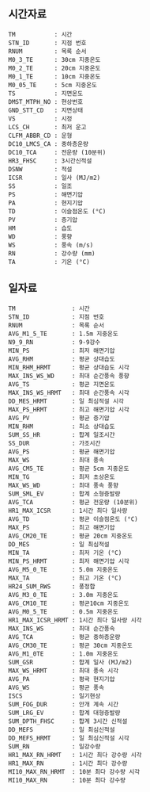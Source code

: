 ## 시간자료

    TM           : 시간
    STN_ID       : 지점 번호
    RNUM         : 목록 순서
    M0_3_TE      : 30cm 지중온도
    M0_2_TE      : 20cm 지중온도
    M0_1_TE      : 10cm 지중온도
    M0_05_TE     : 5cm 지중온도
    TS           : 지면온도
    DMST_MTPH_NO : 현상번호
    GND_STT_CD   : 지면상태
    VS           : 시정
    LCS_CH       : 최저 운고
    CLFM_ABBR_CD : 운형
    DC10_LMCS_CA : 중하층운량
    DC10_TCA     : 전운량 (10분위)
    HR3_FHSC     : 3시간신적설
    DSNW         : 적설
    ICSR         : 일사 (MJ/m2)
    SS           : 일조
    PS           : 해면기압
    PA           : 현지기압
    TD           : 이슬점온도 (°C)
    PV           : 증기압
    HM           : 습도
    WD           : 풍향
    WS           : 풍속 (m/s)
    RN           : 강수량 (mm)
    TA           : 기온 (°C)

## 일자료

    TM                : 시간
    STN_ID            : 지점 번호
    RNUM              : 목록 순서
    AVG_M1_5_TE       : 1.5m 지중온도
    N9_9_RN           : 9-9강수
    MIN_PS            : 최저 해면기압
    AVG_RHM           : 평균 상대습도
    MIN_RHM_HRMT      : 평균 상대습도 시각
    MAX_INS_WS_WD     : 최대 순간풍속 풍향
    AVG_TS            : 평균 지면온도
    MAX_INS_WS_HRMT   : 최대 순간풍속 시각
    DD_MES_HRMT       : 일 최심적설 시각
    MAX_PS_HRMT       : 최고 해면기압 시각
    AVG_PV            : 평균 증기압
    MIN_RHM           : 최소 상대습도
    SUM_SS_HR         : 합계 일조시간
    SS_DUR            : 가조시간
    AVG_PS            : 평균 해면기압
    MAX_WS            : 최대 풍속
    AVG_CM5_TE        : 평균 5cm 지중온도
    MIN_TG            : 최저 초상온도
    MAX_WS_WD         : 최대 풍속 풍향
    SUM_SML_EV        : 합계 소형증발량
    AVG_TCA           : 평균 전운량 (10분위)
    HR1_MAX_ICSR      : 1시간 최다 일사량
    AVG_TD            : 평균 이슬점온도 (°C)
    MAX_PS            : 최고 해면기압
    AVG_CM20_TE       : 평균 20cm 지중온도
    DD_MES            : 일 최심적설
    MIN_TA            : 최저 기온 (°C)
    MIN_PS_HRMT       : 최저 해면기압 시각
    AVG_M5_0_TE       : 5.0m 지중온도
    MAX_TA            : 최고 기온 (°C)
    HR24_SUM_RWS      : 풍정합
    AVG_M3_0_TE       : 3.0m 지중온도
    AVG_CM10_TE       : 평균10cm 지중온도
    AVG_M0_5_TE       : 0.5m 지중온도
    HR1_MAX_ICSR_HRMT : 1시간 최다 일사량 시각
    MAX_INS_WS        : 최대 순간풍속
    AVG_TCA           : 평균 중하층운량
    AVG_CM30_TE       : 평균 30cm 지중온도
    AVG_M1_0TE        : 1.0m 지중온도
    SUM_GSR           : 합계 일사 (MJ/m2)
    MAX_WS_HRMT       : 최대 풍속 시각
    AVG_PA            : 평귝 현지기압
    AVG_WS            : 평균 풍속
    ISCS              : 일기현상
    SUM_FOG_DUR       : 안개 계속 시간
    SUM_LRG_EV        : 합계 대형증발량
    SUM_DPTH_FHSC     : 합계 3시간 신적설
    DD_MEFS           : 일 최심신적설
    DD_MEFS_HRMT      : 일 최심신적설 시각
    SUM_RN            : 일강수량
    HR1_MAX_RN_HRMT   : 1시간 최다 강수량 시각
    HR1_MAX_RN        : 1시간 최다 강수량
    MI10_MAX_RN_HRMT  : 10분 최다 강수량 시각
    MI10_MAX_RN       : 10분 최다 강수량
